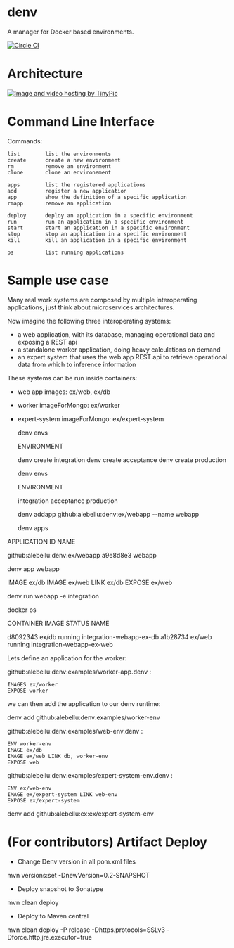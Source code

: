denv
====

A manager for Docker based environments.

[![Circle CI](https://circleci.com/gh/ssouporg/denv.svg?style=svg)](https://circleci.com/gh/ssouporg/denv)

# Architecture

<a href="http://tinypic.com?ref=35k8njp" target="_blank"><img src="http://i61.tinypic.com/35k8njp.jpg" border="0" alt="Image and video hosting by TinyPic"></a>


# Command Line Interface

Commands:

    list        list the environments
    create      create a new environment
    rm          remove an environment
    clone       clone an environement

    apps        list the registered applications
    add         register a new application
    app         show the definition of a specific application
    rmapp       remove an application

    deploy      deploy an application in a specific environment
    run         run an application in a specific environment
    start       start an application in a specific environment
    stop        stop an application in a specific environment
    kill        kill an application in a specific environment

    ps          list running applications

# Sample use case

Many real work systems are composed by multiple interoperating applications,
just think about microservices architectures.

Now imagine the following three interoperating systems:
- a web application, with its database, managing operational data and exposing a REST api
- a standalone worker application, doing heavy calculations on demand
- an expert system that uses the web app REST api to retrieve operational data from which to inference information

These systems can be run inside containers:
- web app images: ex/web, ex/db
- worker imageForMongo: ex/worker
- expert-system imageForMongo: ex/expert-system

  denv envs

  ENVIRONMENT

  denv create integration
  denv create acceptance
  denv create production

  denv envs

  ENVIRONMENT

  integration
  acceptance
  production

  denv addapp github:alebellu:denv:ex/webapp --name webapp

  denv apps

APPLICATION						ID			NAME

github:alebellu:denv:ex/webapp		a9e8d8e3	webapp

  denv app webapp

IMAGE ex/db
IMAGE ex/web LINK ex/db
EXPOSE ex/web

  denv run webapp -e integration

  docker ps

  CONTAINER   IMAGE     STATUS      NAME

  d8092343    ex/db     running     integration-webapp-ex-db
  a1b28734    ex/web    running     integration-webapp-ex-web







Lets define an application for the worker:

github:alebellu:denv:examples/worker-app.denv :

	IMAGES ex/worker
	EXPOSE worker

we can then add the application to our denv runtime:

denv add github:alebellu:denv:examples/worker-env

github:alebellu:denv:examples/web-env.denv :

	ENV worker-env
	IMAGE ex/db
	IMAGE ex/web LINK db, worker-env
	EXPOSE web

github:alebellu:denv:examples/expert-system-env.denv :

	ENV ex/web-env
	IMAGE ex/expert-system LINK web-env
	EXPOSE ex/expert-system

denv add github:alebellu:ex:ex/expert-system-env

# (For contributors) Artifact Deploy

- Change Denv version in all pom.xml files

mvn versions:set -DnewVersion=0.2-SNAPSHOT

- Deploy snapshot to Sonatype

mvn clean deploy

- Deploy to Maven central

mvn clean deploy -P release -Dhttps.protocols=SSLv3 -Dforce.http.jre.executor=true
